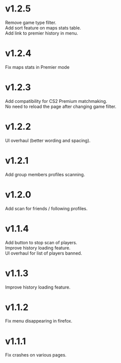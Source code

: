 # v1.2.5

Remove game type filter.  
Add sort feature on maps stats table.  
Add link to premier history in menu.  

# v1.2.4

Fix maps stats in Premier mode

# v1.2.3

Add compatibility for CS2 Premium matchmaking.  
No need to reload the page after changing game filter.

# v1.2.2

UI overhaul (better wording and spacing).

# v1.2.1

Add group members profiles scanning.

# v1.2.0

Add scan for friends / following profiles.

# v1.1.4

Add button to stop scan of players.  
Improve history loading feature.  
UI overhaul for list of players banned.

# v1.1.3

Improve history loading feature.

# v1.1.2

Fix menu disappearing in firefox.

# v1.1.1

Fix crashes on various pages.
